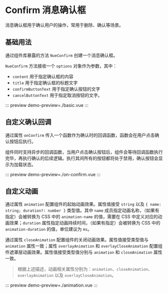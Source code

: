 # Confirm 消息确认框

消息确认框用于确认用户的操作，常用于删除、确认等场景。

## 基础用法

通过组件库暴露的方法 `NueConfirm` 创建一个消息确认框。

`NueConfirm` 方法接收一个 `options` 对象作为参数，其中：

- `content` 用于指定确认框的内容
- `title` 用于指定确认框的标题文字
- `confirmButtonText` 用于指定确认按钮的文字
- `cancelButtonText` 用于指定取消按钮的文字。

::: preview
demo-preview=./basic.vue
:::

## 自定义确认回调

通过属性 `onConfirm` 传入一个函数作为确认时的回调函数，函数会在用户点击确认按钮后执行。

组件同时支持异步的回调函数，当用户点击确认按钮后，组件会等待回调函数执行完毕，再执行确认的后续逻辑。执行其间所有的按钮都将处于禁用，确认按钮会显示为加载状态。

::: preview
demo-preview=./on-confirm.vue
:::

## 自定义动画

通过属性 `animation` 配置组件的起始动画效果。属性值接受 `string` 以及
`{ name: string; duration?: number }` 类型值。其中 `name` 成员指定动画名称，（如果有指定）会被转换为 CSS
中的 `animation-name` 的值，需要在 CSS 中定义对应的动画效果；`duration` 属性指定动画持续时间，（如果有指定）会被转换为
CSS 中的 `animation-duration` 的值，单位建议为 `ms`。

通过属性 `closeAnimation` 配置组件的关闭动画效果。属性值接受类型值与 `animation` 属性一致；属性
`overlayAnimation` 和 `overlayCloseAnimation` 配置组件遮罩层动画效果。属性值接受类型值分别与
`animation` 和 `closeAnimation` 属性一致。

> 根据上述描述，动画相关属性分别为：`animation`、`closeAnimation`、`overlayAnimation` 以及
`overlayCloseAnimation`。

::: preview
demo-preview=./animation.vue
:::
